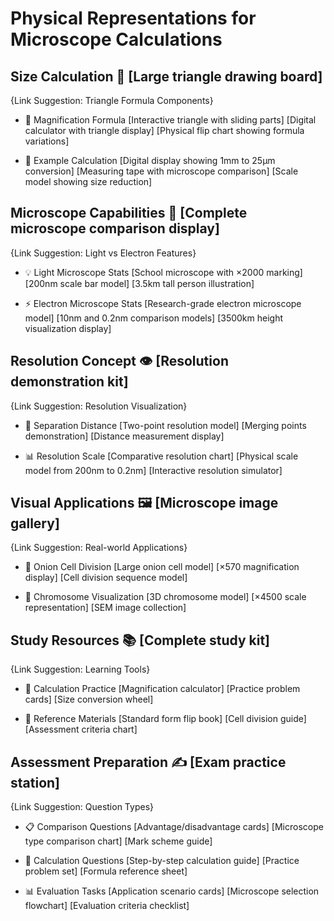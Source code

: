 # Physical Representations for Microscope Calculations

## Size Calculation 📐 [Large triangle drawing board]

{Link Suggestion: Triangle Formula Components}
* 📏 Magnification Formula
[Interactive triangle with sliding parts]
[Digital calculator with triangle display]
[Physical flip chart showing formula variations]

* 🔢 Example Calculation
[Digital display showing 1mm to 25μm conversion]
[Measuring tape with microscope comparison]
[Scale model showing size reduction]

## Microscope Capabilities 🔬 [Complete microscope comparison display]

{Link Suggestion: Light vs Electron Features}
* 💡 Light Microscope Stats
[School microscope with ×2000 marking]
[200nm scale bar model]
[3.5km tall person illustration]

* ⚡ Electron Microscope Stats
[Research-grade electron microscope model]
[10nm and 0.2nm comparison models]
[3500km height visualization display]

## Resolution Concept 👁️ [Resolution demonstration kit]

{Link Suggestion: Resolution Visualization}
* 🎯 Separation Distance
[Two-point resolution model]
[Merging points demonstration]
[Distance measurement display]

* 📊 Resolution Scale
[Comparative resolution chart]
[Physical scale model from 200nm to 0.2nm]
[Interactive resolution simulator]

## Visual Applications 🖼️ [Microscope image gallery]

{Link Suggestion: Real-world Applications}
* 🧅 Onion Cell Division
[Large onion cell model]
[×570 magnification display]
[Cell division sequence model]

* 🧬 Chromosome Visualization
[3D chromosome model]
[×4500 scale representation]
[SEM image collection]

## Study Resources 📚 [Complete study kit]

{Link Suggestion: Learning Tools}
* 🧮 Calculation Practice
[Magnification calculator]
[Practice problem cards]
[Size conversion wheel]

* 📝 Reference Materials
[Standard form flip book]
[Cell division guide]
[Assessment criteria chart]

## Assessment Preparation ✍️ [Exam practice station]

{Link Suggestion: Question Types}
* 📋 Comparison Questions
[Advantage/disadvantage cards]
[Microscope type comparison chart]
[Mark scheme guide]

* 🔢 Calculation Questions
[Step-by-step calculation guide]
[Practice problem set]
[Formula reference sheet]

* 📊 Evaluation Tasks
[Application scenario cards]
[Microscope selection flowchart]
[Evaluation criteria checklist]
